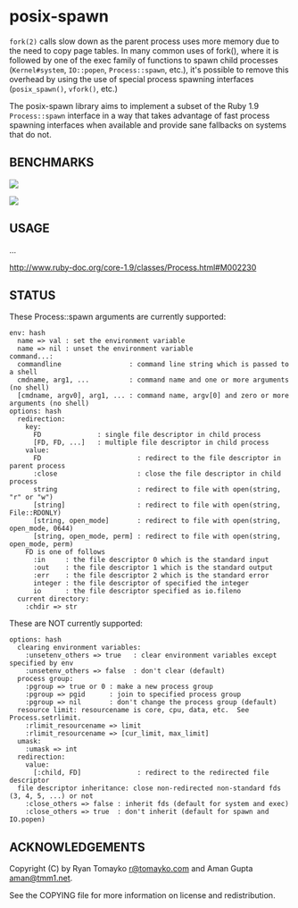 # posix-spawn

`fork(2)` calls slow down as the parent process uses more memory due to the need
to copy page tables. In many common uses of fork(), where it is followed by one
of the exec family of functions to spawn child processes (`Kernel#system`,
`IO::popen`, `Process::spawn`, etc.), it's possible to remove this overhead by using
the use of special process spawning interfaces (`posix_spawn()`, `vfork()`, etc.)

The posix-spawn library aims to implement a subset of the Ruby 1.9 `Process::spawn`
interface in a way that takes advantage of fast process spawning interfaces when
available and provide sane fallbacks on systems that do not.

## BENCHMARKS

![](https://chart.googleapis.com/chart?chf=bg,s,f8f8f8&chco=ff0000,00ff00&chdl=fspawn%20%28fork%2Bexec%29|pspawn%20%28posix_spawn%29&chxt=x,x,y,y&chxr=0,50,500,50|2,0,3,0&chxp=1,50|3,50&chxl=1:|MB%20RSS|3:|Seconds&chs=900x200&cht=lc&chds=0,3.75&chd=t:2.11170196533203,1.97744297981262,1.93898510932922,2.13961386680603,2.11273097991943,2.01178789138794,1.93873310089111,1.94390201568604,1.9348361492157,2.18136882781982|0.8366379737854,0.797157049179077,0.89186692237854,1.00247001647949,0.894617080688477,0.80254602432251,0.821871995925903,0.816424131393433,0.841355085372925,0.8781578540802&chtt=posix-spawn-bm%20-g%20-n%20500%20-m%20500%20%28i686-darwin10.5.0%29#png)

![](https://chart.googleapis.com/chart?chf=bg,s,f8f8f8&chco=ff0000,00ff00&chdl=fspawn%20%28fork%2Bexec%29|pspawn%20%28posix_spawn%29&chxt=x,x,y,y&chxr=0,50,500,50|2,0,44,8&chxp=1,50|3,50&chxl=1:|MB%20RSS|3:|Seconds&chs=900x200&cht=lc&chds=0,55.0&chd=t:5.8182098865509,10.6661248207092,14.2549359798431,20.0850119590759,21.2778780460358,23.3695890903473,27.6734979152679,32.4415798187256,36.5500779151917,43.9284670352936|1.04672503471375,0.923372983932495,1.02771210670471,1.12465906143188,1.01008105278015,0.882510900497437,0.898376941680908,1.01410794258118,1.18871593475342,1.00667309761047&chtt=posix-spawn-bm%20-g%20-n%20500%20-m%20500%20%28x86_64-linux%29#png)

## USAGE

...

http://www.ruby-doc.org/core-1.9/classes/Process.html#M002230

## STATUS

These Process::spawn arguments are currently supported:

    env: hash
      name => val : set the environment variable
      name => nil : unset the environment variable
    command...:
      commandline                 : command line string which is passed to a shell
      cmdname, arg1, ...          : command name and one or more arguments (no shell)
      [cmdname, argv0], arg1, ... : command name, argv[0] and zero or more arguments (no shell)
    options: hash
      redirection:
        key:
          FD              : single file descriptor in child process
          [FD, FD, ...]   : multiple file descriptor in child process
        value:
          FD                        : redirect to the file descriptor in parent process
          :close                    : close the file descriptor in child process
          string                    : redirect to file with open(string, "r" or "w")
          [string]                  : redirect to file with open(string, File::RDONLY)
          [string, open_mode]       : redirect to file with open(string, open_mode, 0644)
          [string, open_mode, perm] : redirect to file with open(string, open_mode, perm)
        FD is one of follows
          :in     : the file descriptor 0 which is the standard input
          :out    : the file descriptor 1 which is the standard output
          :err    : the file descriptor 2 which is the standard error
          integer : the file descriptor of specified the integer
          io      : the file descriptor specified as io.fileno
      current directory:
        :chdir => str

These are NOT currently supported:

    options: hash
      clearing environment variables:
        :unsetenv_others => true   : clear environment variables except specified by env
        :unsetenv_others => false  : don't clear (default)
      process group:
        :pgroup => true or 0 : make a new process group
        :pgroup => pgid      : join to specified process group
        :pgroup => nil       : don't change the process group (default)
      resource limit: resourcename is core, cpu, data, etc.  See Process.setrlimit.
        :rlimit_resourcename => limit
        :rlimit_resourcename => [cur_limit, max_limit]
      umask:
        :umask => int
      redirection:
        value:
          [:child, FD]              : redirect to the redirected file descriptor
      file descriptor inheritance: close non-redirected non-standard fds (3, 4, 5, ...) or not
        :close_others => false : inherit fds (default for system and exec)
        :close_others => true  : don't inherit (default for spawn and IO.popen)

## ACKNOWLEDGEMENTS

Copyright (C) by Ryan Tomayko <r@tomayko.com> and Aman Gupta <aman@tmm1.net>.

See the COPYING file for more information on license and redistribution.
